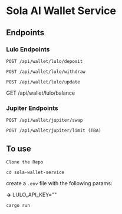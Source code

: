 # Sola AI Wallet Service

## Endpoints

### Lulo Endpoints

`POST /api/wallet/lulo/deposit`

`POST /api/wallet/lulo/withdraw`

`POST /api/wallet/lulo/update`

GET /api/wallet/lulo/balance


### Jupiter Endpoints

`POST /api/wallet/jupiter/swap`

`POST /api/wallet/jupiter/limit (TBA)`

## To use

`Clone the Repo`

`cd sola-wallet-service`

create a `.env` file with the following params:

**->** LULO_API_KEY=""
  
`cargo run`
